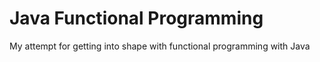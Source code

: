 # Java Functional Programming

My attempt for getting into shape with functional programming with Java
